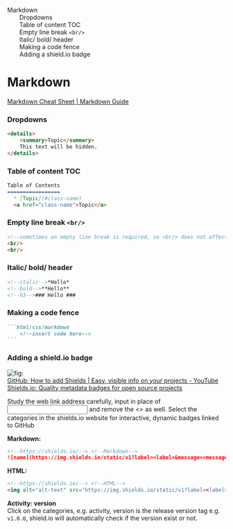 <div id="toc">

[Markdown](#markdown)  
  [Dropdowns](#dropdowns)  
  [Table of content TOC](#table-of-content-toc)  
  [Empty line break `<br/>`](#empty-line-break-br)  
  [Italic/ bold/ header](#italic-bold-header)  
  [Making a code fence](#making-a-code-fence)  
  [Adding a shield.io badge ](#adding-a-shieldio-badge)

</div>

# Markdown

[Markdown Cheat Sheet \| Markdown
Guide](https://www.markdownguide.org/cheat-sheet/)

### Dropdowns

``` markdown
<details>
	<summary>Topic</summary>
	This text will be hidden.
</details>
```

### Table of content TOC

``` markdown
Table of Contents
=================
  * [Topic](#class-name)
  <a href="class-name">Topic</a>
```

### Empty line break `<br/>`

``` html
<!--sometimes an empty line break is required, so <br/> does not affect other syntax/elements in markdown-->
<br/>
<br/>
```

### Italic/ bold/ header

``` markdown
<!--italic-->*Hello*
<!--bold-->**Hello**
<!--h3-->### Hello ###
```

### Making a code fence

```` markdown
```html/css/markdown
	<!--insert code here-->
```
````

### Adding a shield.io badge 

![](https://img.shields.io/static/v1?label=shields.io&message=badge&color=<color>&logo=Shields.io "fig:")  
[GitHub: How to add Shields \| Easy, visible info on your projects -
YouTube](https://www.youtube.com/watch?v=Dl-ekLb4quE&ab_channel=TroubleChute)  
[Shields.io: Quality metadata badges for open source
projects](https://shields.io/#your-badge)

Study the web link address carefully, input in place of <input> and
remove the \<\> as well. Select the categories in the shields.io website
for interactive, dynamic badges linked to GitHub

**Markdown:**

``` markdown
<!--https://shields.io/--> <!--Markdown-->
![name](https://img.shields.io/static/v1?label=<label>&message=<message>&color=<color>&logo=<name>)
```

**HTML:**

``` html
<!--https://shields.io/--> <!--HTML-->
<img alt="alt-text" src="https://img.shields.io/static/v1?label=<label>&message=<message>&color=<color>&logo=<name>"> 
```

**Activity: version**  
Click on the categories, e.g. activity, version is the release version
tag e.g. `v1.0.0`, shield.io will automatically check if the version
exist or not.
